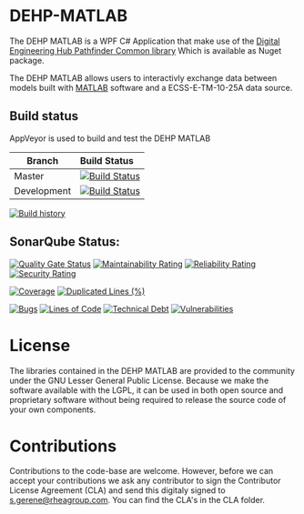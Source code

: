 # DEHP-MATLAB

The DEHP MATLAB is a WPF C# Application that make use of the [Digital Engineering Hub Pathfinder Common library](https://github.com/RHEAGROUP/DEHP-Common)
Which is available as Nuget package.

The DEHP MATLAB allows users to interactivly exchange data between models built with [MATLAB](https://www.matlab.com/) software and a ECSS-E-TM-10-25A data source.

## Build status

AppVeyor is used to build and test the DEHP MATLAB

Branch | Build Status
------- | :------------
Master |  [![Build Status](https://ci.appveyor.com/api/projects/status/h83f47e4g3xdxxsw/branch/master?svg=true)](https://ci.appveyor.com/api/projects/status/h83f47e4g3xdxxsw)
Development |  [![Build Status](https://ci.appveyor.com/api/projects/status/h83f47e4g3xdxxsw/branch/development?svg=true)](https://ci.appveyor.com/api/projects/status/h83f47e4g3xdxxsw)

[![Build history](https://buildstats.info/appveyor/chart/rheagroup/dehp-matlab)](https://ci.appveyor.com/project/rheagroup/dehp-matlab/history)

## SonarQube Status:

[![Quality Gate Status](https://sonarcloud.io/api/project_badges/measure?project=RHEAGROUP_DEHP-MATLAB&metric=alert_status)](https://sonarcloud.io/dashboard?id=RHEAGROUP_DEHP-MATLAB)
[![Maintainability Rating](https://sonarcloud.io/api/project_badges/measure?project=RHEAGROUP_DEHP-MATLAB&metric=sqale_rating)](https://sonarcloud.io/dashboard?id=RHEAGROUP_DEHP-MATLAB)
[![Reliability Rating](https://sonarcloud.io/api/project_badges/measure?project=RHEAGROUP_DEHP-MATLAB&metric=reliability_rating)](https://sonarcloud.io/dashboard?id=RHEAGROUP_DEHP-MATLAB)
[![Security Rating](https://sonarcloud.io/api/project_badges/measure?project=RHEAGROUP_DEHP-MATLAB&metric=security_rating)](https://sonarcloud.io/dashboard?id=RHEAGROUP_DEHP-MATLAB)

[![Coverage](https://sonarcloud.io/api/project_badges/measure?project=RHEAGROUP_DEHP-MATLAB&metric=coverage)](https://sonarcloud.io/dashboard?id=RHEAGROUP_DEHP-MATLAB)
[![Duplicated Lines (%)](https://sonarcloud.io/api/project_badges/measure?project=RHEAGROUP_DEHP-MATLAB&metric=duplicated_lines_density)](https://sonarcloud.io/dashboard?id=RHEAGROUP_DEHP-MATLAB)

[![Bugs](https://sonarcloud.io/api/project_badges/measure?project=RHEAGROUP_DEHP-MATLAB&metric=bugs)](https://sonarcloud.io/dashboard?id=RHEAGROUP_DEHP-MATLAB)
[![Lines of Code](https://sonarcloud.io/api/project_badges/measure?project=RHEAGROUP_DEHP-MATLAB&metric=ncloc)](https://sonarcloud.io/dashboard?id=RHEAGROUP_DEHP-MATLAB)
[![Technical Debt](https://sonarcloud.io/api/project_badges/measure?project=RHEAGROUP_DEHP-MATLAB&metric=sqale_index)](https://sonarcloud.io/dashboard?id=RHEAGROUP_DEHP-MATLAB)
[![Vulnerabilities](https://sonarcloud.io/api/project_badges/measure?project=RHEAGROUP_DEHP-MATLAB&metric=vulnerabilities)](https://sonarcloud.io/dashboard?id=RHEAGROUP_DEHP-MATLAB)
# License

The libraries contained in the DEHP MATLAB are provided to the community under the GNU Lesser General Public License. Because we make the software available with the LGPL, it can be used in both open source and proprietary software without being required to release the source code of your own components.

# Contributions

Contributions to the code-base are welcome. However, before we can accept your contributions we ask any contributor to sign the Contributor License Agreement (CLA) and send this digitaly signed to s.gerene@rheagroup.com. You can find the CLA's in the CLA folder.